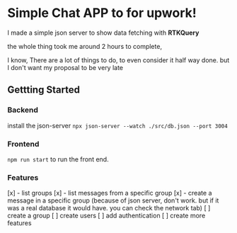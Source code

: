 # Simple Chat APP to for upwork!

I made a simple json server to show data fetching with **RTKQuery**

the whole thing took me around 2 hours to complete,

I know, There are a lot of things to do, to even consider it half way done. but I don't want my proposal to be very late

## Gettting Started

### Backend

install the json-server
`npx json-server --watch ./src/db.json --port 3004`

### Frontend

`npm run start` to run the front end.

### Features

[x] - list groups
[x] - list messages from a specific group
[x] - create a message in a specific group (because of json server, don't work. but if it was a real database it would have. you can check the network tab)
[ ] create a group
[ ] create users
[ ] add authentication
[ ] create more features
